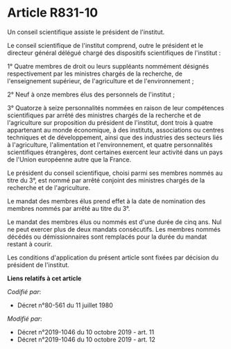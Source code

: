 # Article R831-10

Un conseil scientifique assiste le président de l'institut.

Le conseil scientifique de l'institut comprend, outre le président et le directeur général délégué chargé des dispositifs
scientifiques de l'institut :

1° Quatre membres de droit ou leurs suppléants nommément désignés respectivement par les ministres chargés de la recherche,
de l'enseignement supérieur, de l'agriculture et de l'environnement ;

2° Neuf à onze membres élus des personnels de l'institut ;

3° Quatorze à seize personnalités nommées en raison de leur compétences scientifiques par arrêté des ministres chargés de la
recherche et de l'agriculture sur proposition du président de l'institut, dont trois à quatre appartenant au monde
économique, à des instituts, associations ou centres techniques et de développement, ainsi que des industries des secteurs
liés à l'agriculture, l'alimentation et l'environnement, et quatre personnalités scientifiques étrangères, dont certaines
exercent leur activité dans un pays de l'Union européenne autre que la France.

Le président du conseil scientifique, choisi parmi ses membres nommés au titre du 3°, est nommé par arrêté conjoint des
ministres chargés de la recherche et de l'agriculture.

Le mandat des membres élus prend effet à la date de nomination des membres nommés par arrêté au titre du 3°.

Le mandat des membres élus ou nommés est d'une durée de cinq ans. Nul ne peut exercer plus de deux mandats consécutifs. Les
membres nommés décédés ou démissionnaires sont remplacés pour la durée du mandat restant à courir.

Les conditions d'application du présent article sont fixées par décision du président de l'institut.

**Liens relatifs à cet article**

_Codifié par_:

  - Décret n°80-561 du 11 juillet 1980

_Modifié par_:

  - Décret n°2019-1046 du 10 octobre 2019 - art. 11
  - Décret n°2019-1046 du 10 octobre 2019 - art. 12

